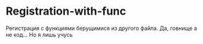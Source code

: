 # Registration-with-func
Регистрация с функциями берущимися из другого файла. Да, говнище а не код... Но я лишь учусь
